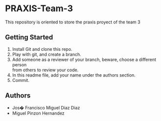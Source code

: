 # PRAXIS-Team-3
This repository is oriented to store the praxis proyect of the team 3

## Getting Started

  1. Install Git and clone this repo.
  2. Play with git, and create a branch.
  3. Add someone as a reviewer of your branch, beware, choose a different person  
     from others to review your code.
  4. In this readme file, add your name under the authors section.
  5. Commit.

## Authors
* Jos� Francisco Miguel Diaz Diaz
* Miguel Pinzon Hernandez